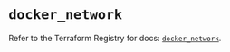 # `docker_network`

Refer to the Terraform Registry for docs: [`docker_network`](https://registry.terraform.io/providers/kreuzwerker/docker/3.4.0/docs/resources/network).
